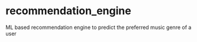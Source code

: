 # recommendation_engine
ML based recommendation engine to predict the preferred music genre of a user
